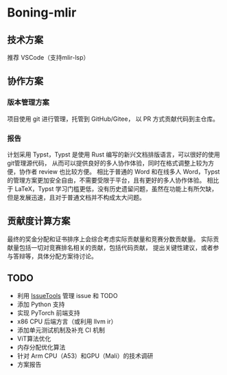 # Boning-mlir


## 技术方案
推荐 VSCode（支持mlir-lsp）

## 协作方案
### 版本管理方案
项目使用 git 进行管理，托管到 GitHub/Gitee，
以 PR 方式贡献代码到主仓库。

### 报告
计划采用 Typst，Typst 是使用 Rust 编写的新兴文档排版语言，可以很好的使用git管理源代码，
从而可以提供良好的多人协作体验，同时在格式调整上较为方便，协作者 review 也比较方便。
相比于普通的 Word 和在线多人 Word，Typst 的管理方案更加安全自由，不需要受限于平台，且有更好的多人协作体验。
相比于 LaTeX，Typst 学习门槛更低，没有历史遗留问题，虽然在功能上有所欠缺，但是发展迅速，且对于普通文档并不构成太大问题。

## 贡献度计算方案
最终的奖金分配和证书排序上会综合考虑实际贡献量和竞赛分数贡献量。
实际贡献量包括一切对竞赛排名相关的贡献，包括代码贡献，
提出关键性建议，或者参与答辩等，具体分配方案待讨论。

## TODO
- 利用 [IssueTools](https://github.com/zrr1999/IssueTools) 管理 issue 和 TODO
- 添加 Python 支持
- 实现 PyTorch 前端支持
- x86 CPU 后端方言（或利用 llvm ir）
- 添加单元测试机制及补充 CI 机制
- ViT算法优化
- 内存分配优化算法
- 针对 Arm CPU（A53）和GPU（Mali）的技术调研
- 方案报告
